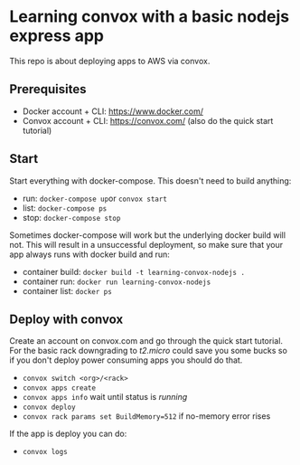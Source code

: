 # Learning convox with a basic nodejs express app

This repo is about deploying apps to AWS via convox.

## Prerequisites

- Docker account + CLI: https://www.docker.com/
- Convox account + CLI: https://convox.com/ (also do the quick start tutorial)

## Start

Start everything with docker-compose. This doesn't need to build anything:

- run: `docker-compose up`or `convox start`
- list: `docker-compose ps`
- stop: `docker-compose stop`

Sometimes docker-compose will work but the underlying docker build will not. This
will result in a unsuccessful deployment, so make sure that your app always runs 
with docker build and run: 

- container build: `docker build -t learning-convox-nodejs .`
- container run: `docker run learning-convox-nodejs`
- container list: `docker ps`


## Deploy with convox

Create an account on convox.com and go through the quick start tutorial. For the basic rack downgrading to _t2.micro_
could save you some bucks so if you don't deploy power consuming apps you should do that.

- `convox switch <org>/<rack>`
- `convox apps create `
- `convox apps info` wait until status is _running_
- `convox deploy`
- `convox rack params set BuildMemory=512` if no-memory error rises

If the app is deploy you can do:

- `convox logs`
